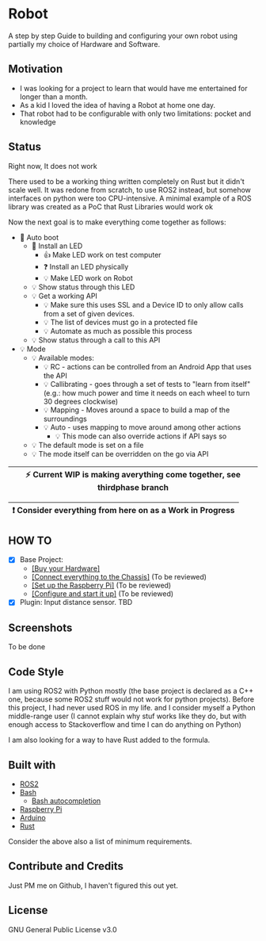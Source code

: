 # Robot

A step by step Guide to building and configuring your own robot using partially my choice of Hardware and Software.

## Motivation

- I was looking for a project to learn that would have me entertained for longer than a month.
- As a kid I loved the idea of having a Robot at home one day.
- That robot had to be configurable with only two limitations: pocket and knowledge 

## Status

Right now, It does not work 

There used to be a working thing written completely on Rust but it didn't scale well.
It was redone from scratch, to use ROS2 instead, but somehow interfaces on python were too CPU-intensive.
A minimal example of a ROS library was created as a PoC that Rust Libraries would work ok

Now the next goal is to make everything come together as follows:
- :wrench: Auto boot
  - :wrench: Install an LED
    - :+1: Make LED work on test computer
    - :question: Install an LED physically
    - :bulb: Make LED work on Robot
  - :bulb: Show status through this LED
  - :bulb: Get a working API 
    - :bulb: Make sure this uses SSL and a Device ID to only allow calls from a set of given devices.
    - :bulb: The list of devices must go in a protected file
    - :bulb: Automate as much as possible this process
  - :bulb: Show status through a call to this API
- :bulb: Mode
  - :bulb: Available modes:
    - :bulb: RC - actions can be controlled from an Android App that uses the API
    - :bulb: Callibrating - goes through a set of tests to "learn from itself" (e.g.: how much power and time it needs on each wheel to turn 30 degrees clockwise)
    - :bulb: Mapping - Moves around a space to build a map of the surroundings
    - :bulb: Auto - uses mapping to move around among other actions
      - :bulb: This mode can also override actions if API says so
  - :bulb: The default mode is set on a file
  - :bulb: The mode itself can be overridden on the go via API


| :zap:        Current WIP is making averything come together, see thirdphase branch |
|------------------------------------------------------------------------------------|

| :exclamation:  Consider everything from here on as a Work in Progress |
|-----------------------------------------------------------------------|

## HOW TO

- [x] Base Project: 
  - [[Buy your Hardware]](docs/000_Base_ShoppingList.md)
  - [[Connect everything to the Chassis]](docs/000_Base_Chassis.md) (To be reviewed)
  - [[Set up the Raspberry Pi]](docs/000_Base_Raspberry.md) (To be reviewed)
  - [[Configure and start it up]](docs/000_Base_Software.md) (To be reviewed)
- [x] Plugin: Input distance sensor. TBD

## Screenshots

To be done

## Code Style

I am using ROS2 with Python mostly (the base project is declared as a C++ one, because some ROS2 stuff would not work for python projects). 
Before this project, I had never used ROS in my life. and I consider myself a Python middle-range user (I cannot explain why stuf works like they do, but with enough access to Stackoverflow and time I can do anything on Python)

I am also looking for a way to have Rust added to the formula.

## Built with

- [ROS2](https://docs.ros.org/en/foxy/index.html)
- [Bash](https://tiswww.case.edu/php/chet/bash/bashtop.html)
  - [Bash autocompletion](https://www.gnu.org/software/bash/manual/html_node/Programmable-Completion.html)
- [Raspberry Pi](https://www.raspberrypi.org/)
- [Arduino](https://www.arduino.cc/)
- [Rust](https://www.rust-lang.org/)

Consider the above also a list of minimum requirements.

## Contribute and Credits

Just PM me on Github, I haven't figured this out yet.

## License

GNU General Public License v3.0


